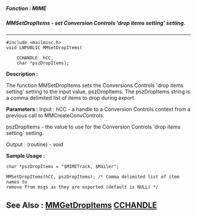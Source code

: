 ##### Function : MIME
##### MMSetDropItems - set Conversion Controls 'drop items setting' setting.
---
```
#include <mailmisc.h>
void LNPUBLIC MMSetDropItems(

	CCHANDLE  hCC,
	char *pszDropItems);
```
**Description :**

The function  MMSetDropItems sets the Conversions Controls 'drop items setting' 
setting to the input value, pszDropItems.  The pszDropItems string is a comma 
delimited list of items to drop during export.

**Parameters :**
Input :
hCC  -  a handle to a Conversion Controls context from a previous call to MMCreateConvControls.

pszDropItems  -  the value to use for the Conversion Controls 'drop items setting' setting.

Output :
(routine)  -  void



**Sample Usage :**
```
char *pszDropItems = "$MIMETrack, $Mailer";

MMSetDropItems(hCC, pszDropItems); /* Comma delimited list of item names to 
remove from msgs as they are exported (default is NULL) */

```
**See Also :**
[MMGetDropItems](/reference/Func/MMGetDropItems)
[CCHANDLE](/reference/Data/CCHANDLE)
---
